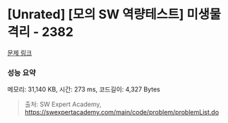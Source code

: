 # [Unrated] [모의 SW 역량테스트] 미생물 격리 - 2382 

[문제 링크](https://swexpertacademy.com/main/code/problem/problemDetail.do?contestProbId=AV597vbqAH0DFAVl) 

### 성능 요약

메모리: 31,140 KB, 시간: 273 ms, 코드길이: 4,327 Bytes



> 출처: SW Expert Academy, https://swexpertacademy.com/main/code/problem/problemList.do